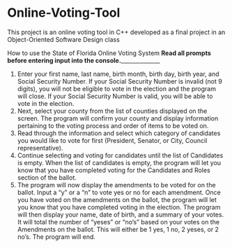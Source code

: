 # Online-Voting-Tool
This project is an online voting tool in C++ developed as a final project in an Object-Oriented Software Design class

How to use the State of Florida Online Voting System 
____________________________Read all prompts before entering input into the console.__________________________________________
1. Enter your first name, last name, birth month, birth day, birth year, and Social Security Number. If your Social Security Number is invalid (not 9 digits), you will not be eligible to vote in the election and the program will close.
If your Social Security Number is valid, you will be able to vote in the election.
2. Next, select your county from the list of counties displayed on the screen.
The program will confirm your county and display information pertaining to the voting process and order of items to be voted on.
3. Read through the information and select which category of candidates you would like to vote for first (President, Senator, or City, Council representative).
4. Continue selecting and voting for candidates until the list of Candidates is empty. When the list of candidates is empty, the program will let you know that you have completed voting for the Candidates and Roles section of the ballot.
5. The program will now display the amendments to be voted for on the ballot. Input a “y” or a “n” to vote yes or no for each amendment.
Once you have voted on the amendments on the ballot, the program will let you know that you have completed voting in the election. The program will then display your name, date of birth, and a summary of your votes. It will total the number of “yeses” or “no’s” based on your votes on the Amendments on the ballot. This will either be 1 yes, 1 no, 2 yeses, or 2 no’s.
The program will end.
